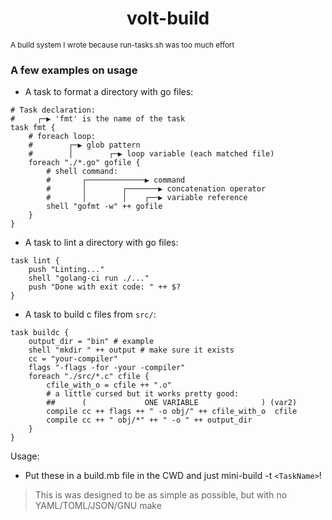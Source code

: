<h1 align="center"> volt-build </h1> 
<small>A build system I wrote because run-tasks.sh was too much effort</small> 

<h3 align="left">A few examples on usage</h1>

- A task to format a directory with go files: 
```volt
# Task declaration:
#     ┌─▶ 'fmt' is the name of the task
task fmt {
    # foreach loop:
    #        ┌─▶ glob pattern
    #        │        ┌─▶ loop variable (each matched file)
    foreach "./*.go" gofile {
        # shell command:
        #       ┌─────────────▶ command
        #       │        ┌───────▶ concatenation operator
        #       │        │    ┌──▶ variable reference
        shell "gofmt -w" ++ gofile
    }
}
```

- A task to lint a directory with go files: 
```volt 
task lint {
    push "Linting..." 
    shell "golang-ci run ./..." 
    push "Done with exit code: " ++ $? 
}
```

- A task to build c files from `src/`: 
```volt
task buildc {
    output_dir = "bin" # example 
    shell "mkdir " ++ output # make sure it exists 
    cc = "your-compiler" 
    flags "-flags -for -your -compiler" 
    foreach "./src/*.c" cfile {
        cfile_with_o = cfile ++ ".o" 
        # a little cursed but it works pretty good: 
        ##      (             ONE VARIABLE              ) (var2) 
        compile cc ++ flags ++ " -o obj/" ++ cfile_with_o  cfile
        compile cc ++ " obj/*" ++ " -o " ++ output_dir
    }
}
```

Usage: 

- Put these in a build.mb file in the CWD and just mini-build -t `<TaskName>`! 


> This is was designed to be as simple as possible, but with no YAML/TOML/JSON/GNU make 
